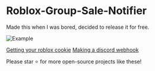 # Roblox-Group-Sale-Notifier
Made this when I was bored, decided to release it for free.

![Example](https://i.imgur.com/yqeKQD6.png)

[Getting your roblox cookie](https://ro.py.jmk.gg/dev/roblosecurity/)
[Making a discord webhook](https://www.youtube.com/watch?v=i2j4HBFrgEE)

Please star ⭐ for more open-source projects like these!
